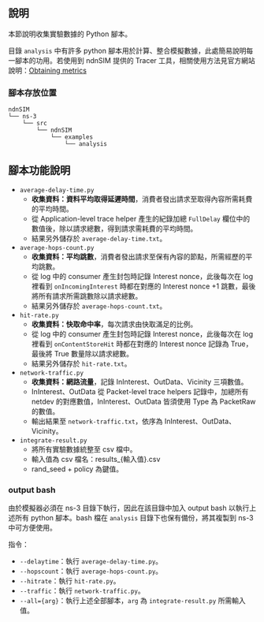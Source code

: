 ## 說明

本節說明收集實驗數據的 Python 腳本。

目錄 `analysis` 中有許多 python 腳本用於計算、整合模擬數據，此處簡易說明每一腳本的功用。若使用到 ndnSIM 提供的 Tracer 工具，相關使用方法見官方網站說明：[Obtaining metrics](https://ndnsim.net/current/metric.html)

### 腳本存放位置

```
ndnSIM
└── ns-3
    └── src
        └── ndnSIM
            └── examples
                └── analysis
```

## 腳本功能說明

* `average-delay-time.py`
    * **收集資料：資料平均取得延遲時間**，消費者發出請求至取得內容所需耗費的平均時間。
	* 從 Application-level trace helper 產生的紀錄加總 `FullDelay` 欄位中的數值後，除以請求總數，得到請求需耗費的平均時間。
	* 結果另外儲存於 `average-delay-time.txt`。
* `average-hops-count.py`
	* **收集資料：平均跳數**，消費者發出請求至保有內容的節點，所需經歷的平均跳數。
	* 從 log 中的 consumer 產生封包時記錄 Interest nonce，此後每次在 log 裡看到 `onIncomingInterest` 時都在對應的 Interest nonce +1 跳數，最後將所有請求所需跳數除以請求總數。
	* 結果另外儲存於 `average-hops-count.txt`。
* `hit-rate.py`
	* **收集資料：快取命中率**，每次請求由快取滿足的比例。
	* 從 log 中的 consumer 產生封包時記錄 Interest nonce，此後每次在 log 裡看到 `onContentStoreHit` 時都在對應的 Interest nonce 記錄為 True，最後將 True 數量除以請求總數。
	* 結果另外儲存於 `hit-rate.txt`。
* `network-traffic.py`
	* **收集資料：網路流量**，記錄 InInterest、OutData、Vicinity 三項數值。
	* InInterest、OutData 從 Packet-level trace helpers 記錄中，加總所有 netdev 的對應數值，InInterest、OutData 皆須使用 Type 為 PacketRaw 的數值。
	* 輸出結果至 `network-traffic.txt`，依序為 InInterest、OutData、Vicinity。
* `integrate-result.py`
	* 將所有實驗數據統整至 csv 檔中。
	* 輸入值為 csv 檔名：results_{輸入值}.csv
	* rand_seed + policy 為鍵值。

### output bash

由於模擬器必須在 ns-3 目錄下執行，因此在該目錄中加入 output bash 以執行上述所有 python 腳本。bash 檔在 `analysis` 目錄下也保有備份，將其複製到 ns-3 中可方便使用。

指令：

* `--delaytime`：執行 `average-delay-time.py`。
* `--hopscount`：執行 `average-hops-count.py`。
* `--hitrate`：執行 `hit-rate.py`。
* `--traffic`：執行 `network-traffic.py`。
* `--all={arg}`：執行上述全部腳本，`arg` 為 `integrate-result.py` 所需輸入值。